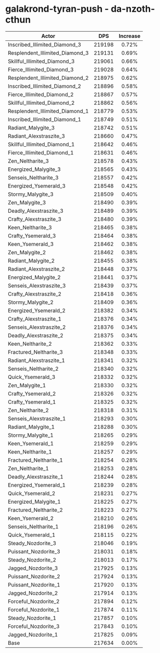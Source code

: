 # galakrond-tyran-push - da-nzoth-cthun
| Actor | DPS | Increase |
|---|:---:|:---:|
|Inscribed_Illimited_Diamond_3|219198|0.72%|
|Resplendent_Illimited_Diamond_3|219131|0.69%|
|Skillful_Illimited_Diamond_3|219061|0.66%|
|Fierce_Illimited_Diamond_3|219028|0.64%|
|Resplendent_Illimited_Diamond_2|218975|0.62%|
|Inscribed_Illimited_Diamond_2|218896|0.58%|
|Fierce_Illimited_Diamond_2|218867|0.57%|
|Skillful_Illimited_Diamond_2|218862|0.56%|
|Resplendent_Illimited_Diamond_1|218779|0.53%|
|Inscribed_Illimited_Diamond_1|218749|0.51%|
|Radiant_Malygite_3|218742|0.51%|
|Radiant_Alexstraszite_3|218660|0.47%|
|Skillful_Illimited_Diamond_1|218642|0.46%|
|Fierce_Illimited_Diamond_1|218631|0.46%|
|Zen_Neltharite_3|218578|0.43%|
|Energized_Malygite_3|218565|0.43%|
|Senseis_Neltharite_3|218557|0.42%|
|Energized_Ysemerald_3|218548|0.42%|
|Stormy_Malygite_3|218509|0.40%|
|Zen_Malygite_3|218490|0.39%|
|Deadly_Alexstraszite_3|218489|0.39%|
|Crafty_Alexstraszite_3|218480|0.39%|
|Keen_Neltharite_3|218465|0.38%|
|Crafty_Ysemerald_3|218464|0.38%|
|Keen_Ysemerald_3|218462|0.38%|
|Zen_Malygite_2|218462|0.38%|
|Radiant_Malygite_2|218455|0.38%|
|Radiant_Alexstraszite_2|218448|0.37%|
|Energized_Malygite_2|218441|0.37%|
|Senseis_Alexstraszite_3|218439|0.37%|
|Crafty_Alexstraszite_2|218418|0.36%|
|Stormy_Malygite_2|218409|0.36%|
|Energized_Ysemerald_2|218382|0.34%|
|Crafty_Alexstraszite_1|218376|0.34%|
|Senseis_Alexstraszite_2|218376|0.34%|
|Deadly_Alexstraszite_2|218375|0.34%|
|Keen_Neltharite_2|218362|0.33%|
|Fractured_Neltharite_3|218348|0.33%|
|Radiant_Alexstraszite_1|218341|0.32%|
|Senseis_Neltharite_2|218340|0.32%|
|Quick_Ysemerald_3|218332|0.32%|
|Zen_Malygite_1|218330|0.32%|
|Crafty_Ysemerald_2|218326|0.32%|
|Crafty_Ysemerald_1|218325|0.32%|
|Zen_Neltharite_2|218318|0.31%|
|Senseis_Alexstraszite_1|218293|0.30%|
|Radiant_Malygite_1|218288|0.30%|
|Stormy_Malygite_1|218265|0.29%|
|Keen_Ysemerald_1|218259|0.29%|
|Keen_Neltharite_1|218257|0.29%|
|Fractured_Neltharite_1|218254|0.28%|
|Zen_Neltharite_1|218253|0.28%|
|Deadly_Alexstraszite_1|218244|0.28%|
|Energized_Ysemerald_1|218239|0.28%|
|Quick_Ysemerald_2|218231|0.27%|
|Energized_Malygite_1|218225|0.27%|
|Fractured_Neltharite_2|218223|0.27%|
|Keen_Ysemerald_2|218210|0.26%|
|Senseis_Neltharite_1|218196|0.26%|
|Quick_Ysemerald_1|218115|0.22%|
|Steady_Nozdorite_3|218046|0.19%|
|Puissant_Nozdorite_3|218031|0.18%|
|Steady_Nozdorite_2|218013|0.17%|
|Jagged_Nozdorite_3|217925|0.13%|
|Puissant_Nozdorite_2|217924|0.13%|
|Puissant_Nozdorite_1|217920|0.13%|
|Jagged_Nozdorite_2|217914|0.13%|
|Forceful_Nozdorite_2|217894|0.12%|
|Forceful_Nozdorite_1|217874|0.11%|
|Steady_Nozdorite_1|217857|0.10%|
|Forceful_Nozdorite_3|217843|0.10%|
|Jagged_Nozdorite_1|217825|0.09%|
|Base|217634|0.00%|
